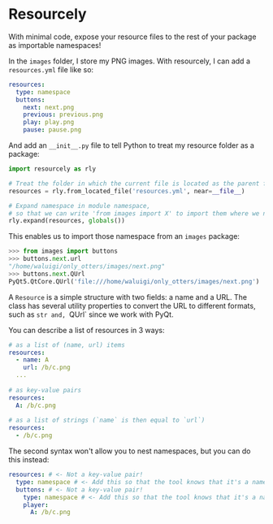 # Resourcely

With minimal code, expose your resource files to the rest of your package as importable namespaces!

In the `images` folder, I store my PNG images. With resourcely, I can add a `resources.yml` file like so:

```yaml
resources:
  type: namespace
  buttons:
    next: next.png
    previous: previous.png
    play: play.png
    pause: pause.png
```

And add an `__init__.py` file to tell Python to treat my resource folder as a package:

```python
import resourcely as rly

# Treat the folder in which the current file is located as the parent folder of the loaded resources
resources = rly.from_located_file('resources.yml', near=__file__)

# Expand namespace in module namespace, 
# so that we can write 'from images import X' to import them where we need them
rly.expand(resources, globals())
```

This enables us to import those namespace from an `images` package:

```python
>>> from images import buttons
>>> buttons.next.url
"/home/waluigi/only_otters/images/next.png"
>>> buttons.next.QUrl
PyQt5.QtCore.QUrl('file:///home/waluigi/only_otters/images/next.png')
```

A `Resource` is a simple structure with two fields: a name and a URL. The class has several utility properties to convert the URL to different formats, such as `str and, `QUrl` since we work with PyQt.

You can describe a list of resources in 3 ways:

```yaml
# as a list of (name, url) items
resources:
  - name: A
    url: /b/c.png
  ...
  
# as key-value pairs
resources:
  A: /b/c.png
  
# as a list of strings (`name` is then equal to `url`)
resources:
  - /b/c.png
```

The second syntax won't allow you to nest namespaces, but you can do this instead:
```yaml
resources: # <- Not a key-value pair!
  type: namespace # <- Add this so that the tool knows that it's a namespace
  buttons: # <- Not a key-value pair!
    type: namespace # <- Add this so that the tool knows that it's a namespace
    player:
      A: /b/c.png
```
      
